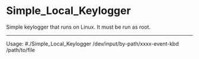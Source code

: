 # Simple_Local_Keylogger

Simple keylogger that runs on Linux.
It must be run as root.

__________________________________________________________________________
Usage: #./Simple_Local_Keylogger /dev/input/by-path/xxxx-event-kbd /path/to/file
